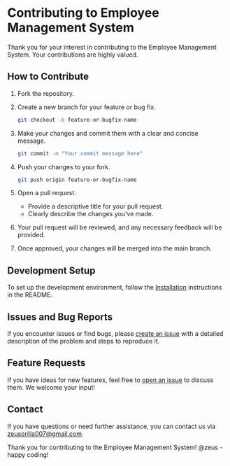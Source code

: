 # Contributing to Employee Management System

Thank you for your interest in contributing to the Employee Management System. Your contributions are highly valued.

## How to Contribute

1. Fork the repository.

2. Create a new branch for your feature or bug fix.

    ```bash
    git checkout -b feature-or-bugfix-name
    ```

3. Make your changes and commit them with a clear and concise message.

    ```bash
    git commit -m "Your commit message here"
    ```

4. Push your changes to your fork.

    ```bash
    git push origin feature-or-bugfix-name
    ```

5. Open a pull request.

    - Provide a descriptive title for your pull request.
    - Clearly describe the changes you've made.

6. Your pull request will be reviewed, and any necessary feedback will be provided.

7. Once approved, your changes will be merged into the main branch.

## Development Setup

To set up the development environment, follow the [Installation](README.md#installation) instructions in the README.

## Issues and Bug Reports

If you encounter issues or find bugs, please [create an issue](https://github.com/SaucedCODER/djangoEmployeeManagementProject/issues) with a detailed description of the problem and steps to reproduce it.

## Feature Requests

If you have ideas for new features, feel free to [open an issue](https://github.com/SaucedCODER/djangoEmployeeManagementProject/issues) to discuss them. We welcome your input!

## Contact

If you have questions or need further assistance, you can contact us via [zeusorilla007@gmail.com](mailto:zeusorilla007@gmail.com).

Thank you for contributing to the Employee Management System! @zeus - happy coding!
